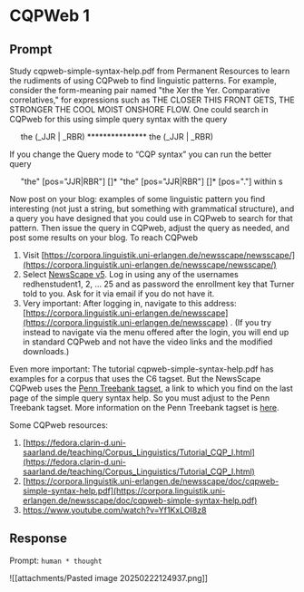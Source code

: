 # CQPWeb 1

## Prompt

Study cqpweb-simple-syntax-help.pdf from Permanent Resources to learn the rudiments of using CQPweb to find linguistic patterns. For example, consider the form-meaning pair named "the Xer the Yer. Comparative correlatives," for expressions such as THE CLOSER THIS FRONT GETS, THE STRONGER THE COOL MOIST ONSHORE FLOW. One could search in CQPweb for this using simple query syntax with the query

     the (_JJR | _RBR) *************** the (_JJR | _RBR)

If you change the Query mode to “CQP syntax” you can run the better query

     "the" [pos="JJR|RBR"] []* "the" [pos="JJR|RBR"] []* [pos="\."] within s

Now post on your blog: examples of some linguistic pattern you find interesting (not just a string, but something with grammatical structure), and a query you have designed that you could use in CQPweb to search for that pattern. Then issue the query in CQPweb, adjust the query as needed, and post some results on your blog. To reach CQPweb

1. Visit [https://corpora.linguistik.uni-erlangen.de/newsscape/newsscape/](https://corpora.linguistik.uni-erlangen.de/newsscape/newsscape/)
2. Select [NewsScape v5](https://corpora.linguistik.uni-erlangen.de/newsscape/newsscape_05). Log in using any of the usernames redhenstudent1, 2, … 25 and as password the enrollment key that Turner told to you. Ask for it via email if you do not have it.
3. Very important: After logging in, navigate to this address: [https://corpora.linguistik.uni-erlangen.de/newsscape](https://corpora.linguistik.uni-erlangen.de/newsscape) . (If you try instead to navigate via the menu offered after the login, you will end up in standard CQPweb and not have the video links and the modified downloads.)

Even more important: The tutorial cqpweb-simple-syntax-help.pdf has examples for a corpus that uses the C6 tagset. But the NewsScape CQPweb uses the [Penn Treebank tagset](https://www.ling.upenn.edu/courses/Fall_2003/ling001/penn_treebank_pos.html), a link to which you find on the last page of the simple query syntax help. So you must adjust to the Penn Treebank tagset. More information on the Penn Treebank tagset is [here](http://www.cis.uni-muenchen.de/~schmid/tools/TreeTagger/data/Penn-Treebank-Tagset.pdf).

Some CQPweb resources:
1. [https://fedora.clarin-d.uni-saarland.de/teaching/Corpus_Linguistics/Tutorial_CQP_I.html](https://fedora.clarin-d.uni-saarland.de/teaching/Corpus_Linguistics/Tutorial_CQP_I.html)
2. [https://corpora.linguistik.uni-erlangen.de/newsscape/doc/cqpweb-simple-syntax-help.pdf](https://corpora.linguistik.uni-erlangen.de/newsscape/doc/cqpweb-simple-syntax-help.pdf)
3. https://www.youtube.com/watch?v=Yf1KxLOI8z8

## Response

Prompt: `human * thought`

![[attachments/Pasted image 20250222124937.png]]